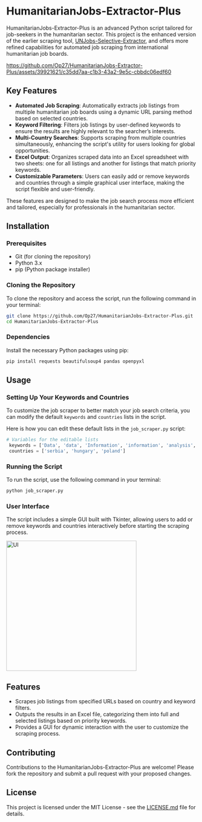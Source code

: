 # HumanitarianJobs-Extractor-Plus
HumanitarianJobs-Extractor-Plus is an advanced Python script tailored for job-seekers in the humanitarian sector. This project is the enhanced version of the earlier scraping tool, [UNJobs-Selective-Extractor](https://github.com/Op27/UNJobs-Selective-Extractor), and offers more refined capabilities for automated job scraping from international humanitarian job boards.

https://github.com/Op27/HumanitarianJobs-Extractor-Plus/assets/39921621/c35dd7aa-c1b3-43a2-9e5c-cbbdc06edf60

## Key Features
- **Automated Job Scraping**: Automatically extracts job listings from multiple humanitarian job boards using a dynamic URL parsing method based on selected countries.
- **Keyword Filtering**: Filters job listings by user-defined keywords to ensure the results are highly relevant to the searcher’s interests.
- **Multi-Country Searches**: Supports scraping from multiple countries simultaneously, enhancing the script's utility for users looking for global opportunities.
- **Excel Output**: Organizes scraped data into an Excel spreadsheet with two sheets: one for all listings and another for listings that match priority keywords.
- **Customizable Parameters**: Users can easily add or remove keywords and countries through a simple graphical user interface, making the script flexible and user-friendly.

These features are designed to make the job search process more efficient and tailored, especially for professionals in the humanitarian sector.


## Installation

### Prerequisites
- Git (for cloning the repository)
- Python 3.x
- pip (Python package installer)

### Cloning the Repository
To clone the repository and access the script, run the following command in your terminal:
   ```bash
   git clone https://github.com/Op27/HumanitarianJobs-Extractor-Plus.git
  cd HumanitarianJobs-Extractor-Plus
   ```

### Dependencies
Install the necessary Python packages using pip:
   ```bash
   pip install requests beautifulsoup4 pandas openpyxl
   ```

## Usage
### Setting Up Your Keywords and Countries
To customize the job scraper to better match your job search criteria, you can modify the default `keywords` and `countries` lists in the script. 

Here is how you can edit these default lists in the `job_scraper.py` script:
   ```python
   # Variables for the editable lists
    keywords = ['Data', 'data', 'Information', 'information', 'analysis', 'Analysis', 'Engineer', 'Developer', 'GIS', 'Geographic']
    countries = ['serbia', 'hungary', 'poland']
   ```

### Running the Script
To run the script, use the following command in your terminal:
   ```bash
   python job_scraper.py
   ```

### User Interface
The script includes a simple GUI built with Tkinter, allowing users to add or remove keywords and countries interactively before starting the scraping process.

<img width="344" alt="UI" src="https://github.com/Op27/HumanitarianJobs-Extractor-Plus/assets/39921621/5b61f3cc-02b4-4606-a81d-9798fc3b6808">

## Features
- Scrapes job listings from specified URLs based on country and keyword filters.
- Outputs the results in an Excel file, categorizing them into full and selected listings based on priority keywords.
- Provides a GUI for dynamic interaction with the user to customize the scraping process.

## Contributing
Contributions to the HumanitarianJobs-Extractor-Plus are welcome! Please fork the repository and submit a pull request with your proposed changes.

## License
This project is licensed under the MIT License - see the [LICENSE.md](LICENSE) file for details.
